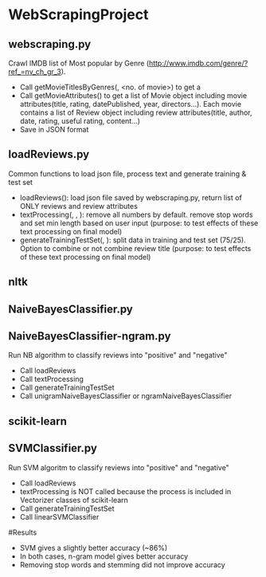 # WebScrapingProject
## webscraping.py
Crawl IMDB list of Most popular by Genre (http://www.imdb.com/genre/?ref_=nv_ch_gr_3).
  - Call getMovieTitlesByGenres(<genre>, <no. of movie>) to get a <list of movie ids>
  - Call getMovieAttributes(<list of movie ids>) to get a list of Movie object including movie attributes(title, rating, datePublished, year, directors...). Each movie contains a list of Review object including review attributes(title, author, date, rating, useful rating, content...)
  - Save in JSON format

## loadReviews.py
Common functions to load json file, process text and generate training & test set
  - loadReviews(<filename>): load json file saved by webscraping.py, return list of ONLY reviews and review attributes
  - textProcessing(<reviews>, <removeStopwords>, <minLength>): remove all numbers by default. remove stop words and set min length based on user input (purpose: to test effects of these text processing on final model)
  - generateTrainingTestSet(<reviews>, <combineTitle>): split data in training and test set (75/25). Option to combine or not combine review title (purpose: to test effects of these text processing on final model)

## nltk
## NaiveBayesClassifier.py
## NaiveBayesClassifier-ngram.py
Run NB algorithm to classify reviews into "positive" and "negative"
  - Call loadReviews
  - Call textProcessing
  - Call generateTrainingTestSet
  - Call unigramNaiveBayesClassifier or ngramNaiveBayesClassifier

## scikit-learn
## SVMClassifier.py
Run SVM algoritm to classify reviews into "positive" and "negative"
  - Call loadReviews
  - textProcessing is NOT called because the process is included in Vectorizer classes of scikit-learn
  - Call generateTrainingTestSet
  - Call linearSVMClassifier

#Results
- SVM gives a slightly better accuracy (~86%)
- In both cases, n-gram model gives better accuracy
- Removing stop words and stemming did not improve accuracy
